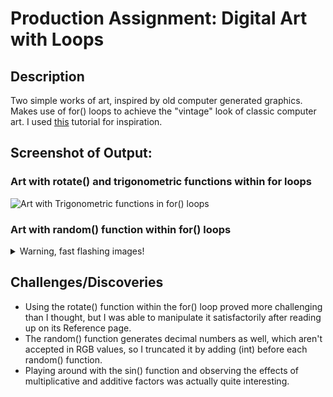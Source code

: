 # Production Assignment: Digital Art with Loops

## Description
Two simple works of art, inspired by old computer generated graphics. Makes use of for() loops to achieve the "vintage" look of classic computer art. I used [this](https://www.youtube.com/watch?v=LaarVR1AOvs) tutorial for inspiration.

## Screenshot of Output:

### Art with rotate() and trigonometric functions within for loops
![Art with Trigonometric functions in for() loops](https://github.com/mike-leo-k/intro-to-im/blob/master/june%202/digital_art_1.png)

### Art with random() function within for() loops

<details>
  <summary>Warning, fast flashing images!</summary>
  
![Art with random() functions in for() loops](https://github.com/mlk525/intro-to-im/blob/master/june%202/digital_art_2.gif)
</details>


## Challenges/Discoveries
* Using the rotate() function within the for() loop proved more challenging than I thought, but I was able to manipulate it satisfactorily after reading up on its Reference page.
* The random() function generates decimal numbers as well, which aren't accepted in RGB values, so I truncated it by adding (int) before each random() function.
* Playing around with the sin() function and observing the effects of multiplicative and additive factors was actually quite interesting.

